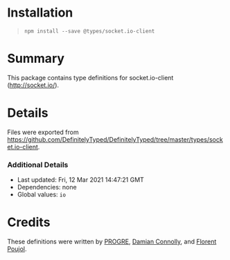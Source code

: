 # Installation
> `npm install --save @types/socket.io-client`

# Summary
This package contains type definitions for socket.io-client (http://socket.io/).

# Details
Files were exported from https://github.com/DefinitelyTyped/DefinitelyTyped/tree/master/types/socket.io-client.

### Additional Details
 * Last updated: Fri, 12 Mar 2021 14:47:21 GMT
 * Dependencies: none
 * Global values: `io`

# Credits
These definitions were written by [PROGRE](https://github.com/progre), [Damian Connolly](https://github.com/divillysausages), and [Florent Poujol](https://github.com/florentpoujol).
